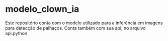 # modelo_clown_ia
Este repositório conta com o modelo utilizado para a inferência em imagens para detecção de palhaços. Conta também com sua api, no arquivo api.python
